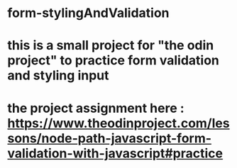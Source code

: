 # form-stylingAndValidation

# this is a small project for "the odin project" to practice form validation and styling input 
# the project assignment here : https://www.theodinproject.com/lessons/node-path-javascript-form-validation-with-javascript#practice
